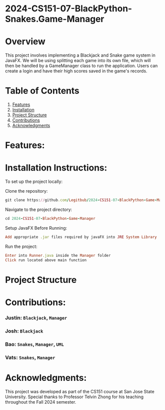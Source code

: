 # 2024-CS151-07-BlackPython-Snakes.Game-Manager 

# Overview

This project involves implementing a Blackjack and Snake game system in JavaFX. 
We will be using splitting each game into its own file, which will then be handled 
by a GameManager class to run the application. Users can create a login and have 
their high scores saved in the game's records.

# Table of Contents
1. [Features](#Features)
2. [Installation](#installation-instructions)
3. [Project Structure](#project-structure)
4. [Contributions](#contributions)
5. [Acknowledgments](#acknowledgments)

# Features:

# Installation Instructions:
To set up the project locally:

Clone the repository:
```rb
git clone https://github.com/Legitbub/2024-CS151-07-BlackPython-Game-Manager.git
```

Navigate to the project directory:
```rb
cd 2024-CS151-07-BlackPython-Game-Manager
```
Setup JavaFX Before Running:
```rb
Add appropriate .jar files required by javaFX into JRE System Library
```
Run the project:
```rb
Enter into Runner.java inside the Manager folder
Click run located above main function
```

# Project Structure

# Contributions: 

### Justin: `Blackjack`, `Manager`

### Josh: `Blackjack`

### Bao: `Snakes`, `Manager`, `UML`

### Vats: `Snakes`, `Manager`

# Acknowledgments:
This project was developed as part of the CS151 course at San Jose State University. Special thanks to Professor Telvin Zhong for his teaching throughout the Fall 2024 semester.

